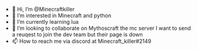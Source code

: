 - 👋 Hi, I’m @Minecraftkiller
- 👀 I’m interested in Minecraft and python
- 🌱 I’m currently learning lua
- 💞️ I’m looking to collaborate on Mythoscraft the mc server I want to send a reuqest to join the dev team but their page is down
- 📫 How to reach me via discord at Minecraft_killer#2149

<!---
Minecraftkillir/Minecraftkillir is a ✨ special ✨ repository because its `README.md` (this file) appears on your GitHub profile.
You can click the Preview link to take a look at your changes.
--->
